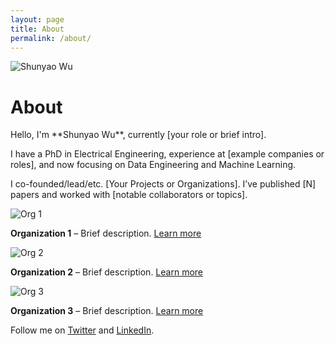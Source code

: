 ```yaml
---
layout: page
title: About
permalink: /about/
---
```


<div class="about-header">
  <img src="{{ site.baseurl }}/assets/img/avatar.jpg" alt="Shunyao Wu" class="avatar">
  <h1>About</h1>
</div>

<p>Hello, I'm **Shunyao Wu**, currently [your role or brief intro].</p>
<p>I have a PhD in Electrical Engineering, experience at [example companies or roles], and now focusing on Data Engineering and Machine Learning.</p>
<p>I co-founded/lead/etc. [Your Projects or Organizations]. I’ve published [N] papers and worked with [notable collaborators or topics].</p>

<div class="partners">
  <div class="partner">
    <img src="{{ site.baseurl }}/assets/img/logo1.png" alt="Org 1">
    <p><strong>Organization 1</strong> – Brief description. <a href="https://organization1.com">Learn more</a></p>
  </div>
  <div class="partner">
    <img src="{{ site.baseurl }}/assets/img/logo2.png" alt="Org 2">
    <p><strong>Organization 2</strong> – Brief description. <a href="https://organization2.com">Learn more</a></p>
  </div>
  <div class="partner">
    <img src="{{ site.baseurl }}/assets/img/logo3.png" alt="Org 3">
    <p><strong>Organization 3</strong> – Brief description. <a href="https://organization3.com">Learn more</a></p>
  </div>
</div>

<p>Follow me on <a href="https://twitter.com/yourhandle">Twitter</a> and <a href="https://www.linkedin.com/in/yourprofile">LinkedIn</a>.</p>

